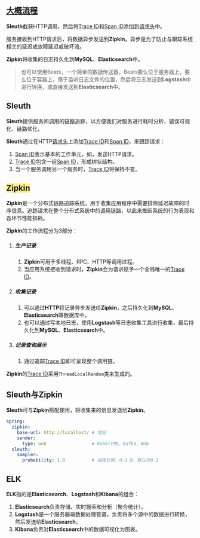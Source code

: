 ## [大概流程](https://www.jianshu.com/p/092c43485637)

**Sleuth**截获HTTP调用，然后将<u>Trace ID</u>和<u>Span ID</u>添加到<u>请求头</u>中。

服务接收到HTTP请求后，将数据异步发送到**Zipkin**。异步是为了防止与跟踪系统相关的延迟或故障延迟或破坏流。

**Zipkin**将收集的日志持久化到**MySQL**、**Elasticsearch**中。

> 也可以使用Beats，一个简单的数据传送器。Beats要么位于服务器上，要么位于容器上，用于监听日志文件的位置，然后将日志发送到**Logstash**中进行转换，或直接发送到**Elasticsearch**中。



## Sleuth

**Sleuth**提供服务间调用的链路追踪，以方便我们对服务进行耗时分析、错误可视化、链路优化。

**Sleuth**通过在HTTP<u>请求头</u>上添加<u>Trace ID</u>和<u>Span ID</u>，来跟踪请求：

1. <u>Span ID</u>表示基本的工作单元，如，发送HTTP请求。
2. <u>Trace ID</u>包含一组<u>Span ID</u>，形成树状结构。
3. 当一个服务调用另一个服务时，<u>Trace ID</u>将保持不变。



## <span style=background:#ffee7c>Zipkin</span>

**Zipkin**是一个分布式链路追踪系统，用于收集应用程序中需要排除延迟故障的时序信息。追踪请求在整个分布式系统中的调用链路，以此来推断系统的行为表现和各环节性能损耗。

**Zipkin**的工作流程分为3部分：

1. ##### 生产记录

   1. **Zipkin**可用于多线程、RPC、HTTP等调用过程。
   2. 当应用系统接收到请求时，**Zipkin**会为请求赋予一个全局唯一的<u>Trace ID</u>。

2. ##### 收集记录

   1. 可以通过**HTTP**将记录异步发送给**Zipkin**，之后持久化到**MySQL**、**Elasticsearch**等数据库中。
   2. 也可以通过写本地日志，使用**Logstash**等日志收集工具进行收集，最后持久化到**MySQL**、**Elasticsearch**中。

3. ##### 记录查询展示

   1. 通过追踪<u>Trace ID</u>即可呈现整个调用链。

**Zipkin**的<u>Trace ID</u>采用`ThreadLocalRandom`类来生成的。



## Sleuth与Zipkin

**Sleuth**可与**Zipkin**搭配使用，将收集来的信息发送给**Zipkin**。

```yml
spring:
  zipkin:
    base-url: http://localhost/ # 地址
    sender:
      type: web 				# RabbitMQ、Kafka、Web
  sleuth:
    sampler:
      probability: 1.0	 		# 采样比例，0~1.0，默认为0.1
```



## ELK

**ELK**指的是**Elasticsearch**、**Logstash**和**Kibana**的组合：

1. **Elasticsearch**负责存储、实时搜索和分析（聚合统计）。
2. **Logstash**是一个服务器端数据处理管道，负责将多个源中的数据进行转换，然后发送给**Elasticsearch**。
3. **Kibana**负责对**Elasticsearch**中的数据可视化为图表。


